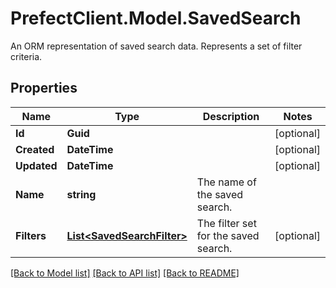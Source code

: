 # PrefectClient.Model.SavedSearch
An ORM representation of saved search data. Represents a set of filter criteria.

## Properties

Name | Type | Description | Notes
------------ | ------------- | ------------- | -------------
**Id** | **Guid** |  | [optional] 
**Created** | **DateTime** |  | [optional] 
**Updated** | **DateTime** |  | [optional] 
**Name** | **string** | The name of the saved search. | 
**Filters** | [**List&lt;SavedSearchFilter&gt;**](SavedSearchFilter.md) | The filter set for the saved search. | [optional] 

[[Back to Model list]](../README.md#documentation-for-models) [[Back to API list]](../README.md#documentation-for-api-endpoints) [[Back to README]](../README.md)

